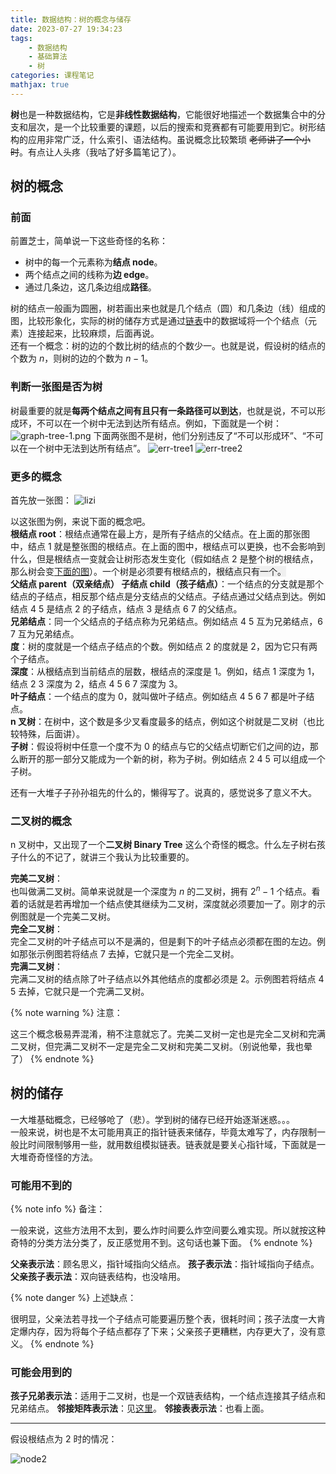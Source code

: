 ```yaml
---
title: 数据结构：树的概念与储存
date: 2023-07-27 19:34:23
tags:
    - 数据结构
    - 基础算法
    - 树
categories: 课程笔记
mathjax: true
---
```


**树**也是一种数据结构，它是**非线性数据结构**，它能很好地描述一个数据集合中的分支和层次，是一个比较重要的课题，以后的搜索和竞赛都有可能要用到它。树形结构的应用非常广泛，什么索引、语法结构。虽说概念比较繁琐 ~~老师讲了一个小时~~。有点让人头疼（我咕了好多篇笔记了）。

## 树的概念
### 前面
前置芝士，简单说一下这些奇怪的名称：
- 树中的每一个元素称为**结点 node**。
- 两个结点之间的线称为**边 edge**。
- 通过几条边，这几条边组成**路径**。

<!--more-->

树的结点一般画为圆圈，树若画出来也就是几个结点（圆）和几条边（线）组成的图，比较形象化，实际的树的储存方式是通过<a href="/posts/lianbiao" style="border-bottom:none;">链表</a>中的数据域将一个个结点（元素）连接起来，比较麻烦，后面再说。  
还有一个概念：树的边的个数比树的结点的个数少一。也就是说，假设树的结点的个数为 $n$，则树的边的个数为 $n-1$。

### 判断一张图是否为树
树最重要的就是**每两个结点之间有且只有一条路径可以到达**，也就是说，不可以形成环，不可以在一个树中无法到达所有结点。例如，下面就是一个树：
![graph-tree-1.png](https://s2.loli.net/2023/12/16/5UZo8kn4QAYD1F9.png)
下面两张图不是树，他们分别违反了“不可以形成环”、“不可以在一个树中无法到达所有结点”。
![err-tree1](https://s2.loli.net/2023/12/16/VgfdiEJmDvSz2OB.png)
![err-tree2](https://s2.loli.net/2023/12/16/SEGpmcFVrNv95w2.png)

### 更多的概念
首先放一张图：
![lizi](https://s2.loli.net/2023/12/16/O51sWLVJvfdu9ai.png)

以这张图为例，来说下面的概念吧。  
**根结点 root**：根结点通常在最上方，是所有子结点的父结点。在上面的那张图中，结点 1 就是整张图的根结点。在上面的图中，根结点可以更换，也不会影响到什么，但是根结点一变就会让树形态发生变化（假如结点 2 是整个树的根结点，那么树会变[下面的图](#tree-root-node2)）。一个树是必须要有根结点的，<span style="background-color:#efefef">根结点只有一个。</span>  
**父结点 parent（双亲结点） 子结点 child（孩子结点）**：一个结点的分支就是那个结点的子结点，相反那个结点是分支结点的父结点。子结点通过父结点到达。例如结点 4 5 是结点 2 的子结点，结点 3 是结点 6 7 的父结点。  
**兄弟结点**：同一个父结点的子结点称为兄弟结点。例如结点 4 5 互为兄弟结点，6 7 互为兄弟结点。  
**度**：树的度就是一个结点子结点的个数。例如结点 2 的度就是 2，因为它只有两个子结点。  
**深度**：从<span style="background-color:#efefef">根结点</span>到当前结点的层数，根结点的深度是 1。例如，结点 1 深度为 1，结点 2 3 深度为 2，结点 4 5 6 7 深度为 3。  
**叶子结点**：一个结点的度为 0，就叫做叶子结点。例如结点 4 5 6 7 都是叶子结点。  
**n 叉树**：在树中，这个数是多少叉看度最多的结点，例如这个树就是二叉树（也比较特殊，后面讲）。  
**子树**：假设将树中任意一个度不为 0 的结点与它的父结点切断它们之间的边，那么断开的那一部分又能成为一个新的树，称为子树。例如结点 2 4 5 可以组成一个子树。

还有一大堆子子孙孙祖先的什么的，懒得写了。说真的，感觉说多了意义不大。

### 二叉树的概念
n 叉树中，又出现了一个**二叉树 Binary Tree** 这么个奇怪的概念。什么左子树右孩子什么的不记了，就讲三个我认为比较重要的。

**完美二叉树**：  
也叫做满二叉树。简单来说就是一个深度为 $n$ 的二叉树，拥有 $2^n - 1$ 个结点。看着的话就是若再增加一个结点使其继续为二叉树，深度就必须要加一了。刚才的示例图就是一个完美二叉树。  
**完全二叉树**：  
完全二叉树的叶子结点可以不是满的，但是剩下的叶子结点必须都在图的左边。例如那张示例图若将结点 7 去掉，它就只是一个完全二叉树。  
**完满二叉树**：  
完满二叉树的结点除了叶子结点以外其他结点的度都必须是 2。示例图若将结点 4 5 去掉，它就只是一个完满二叉树。

{% note warning %}
注意：

这三个概念极易弄混淆，稍不注意就忘了。完美二叉树一定也是完全二叉树和完满二叉树，但完满二叉树不一定是完全二叉树和完美二叉树。（别说他晕，我也晕了）
{% endnote %}

## 树的储存
一大堆基础概念，已经够呛了（悲）。学到树的储存已经开始逐渐迷惑。。。  
一般来说，树也是不太可能用真正的指针链表来储存，毕竟太难写了，内存限制一般比时间限制够用一些，就用数组模拟链表。链表就是要关心指针域，下面就是一大堆奇奇怪怪的方法。

### 可能用不到的
{% note info %}
备注：

一般来说，这些方法用不太到，要么炸时间要么炸空间要么难实现。所以就按这种奇特的分类方法分类了，反正感觉用不到。这句话也兼下面。
{% endnote %}

**父亲表示法**：顾名思义，指针域指向父结点。
**孩子表示法**：指针域指向子结点。
**父亲孩子表示法**：双向链表结构，也没啥用。

{% note danger %}
上述缺点：

很明显，父亲法若寻找一个子结点可能要遍历整个表，很耗时间；孩子法度一大肯定爆内存，因为将每个子结点都存了下来；父亲孩子更糟糕，内存更大了，没有意义。
{% endnote %}

### 可能会用到的
**孩子兄弟表示法**：适用于二叉树，也是一个双链表结构，一个结点连接其子结点和兄弟结点。
**邻接矩阵表示法**：见[这里](/posts/graph-search/#邻接矩阵（一般不用）)。
**邻接表表示法**：也看上面。

<hr>

<p id="tree-root-node2">假设根结点为 2 时的情况：</p>

![node2](https://s2.loli.net/2023/12/16/HBYzUod6LN2vQay.png)